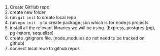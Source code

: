 1. Create GitHub repo
2. create new folder
3. run `git init` to create local repo
4. run `npm init -y` to create package.json which is for node.js projects
5. install all the relevant libraries we will be using.
  (Express, postgres (pg), pg-hstore, sequelize)
6. create .gitignore file. (node_modules do not need to be tracked on github)
7. connect local repo to github repos
